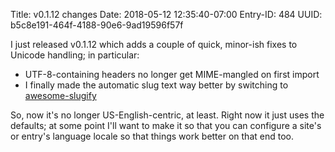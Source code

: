 Title: v0.1.12 changes
Date: 2018-05-12 12:35:40-07:00
Entry-ID: 484
UUID: b5c8e191-464f-4188-90e6-9ad19596f57f

I just released v0.1.12 which adds a couple of quick, minor-ish fixes to Unicode handling; in particular:

* UTF-8-containing headers no longer get MIME-mangled on first import
* I finally made the automatic slug text way better by switching to [awesome-slugify](https://pypi.org/project/awesome-slugify/)

So, now it's no longer US-English-centric, at least. Right now it just uses the defaults; at some point I'll want to make it so that you can configure a site's or entry's language locale so that things work better on that end too.